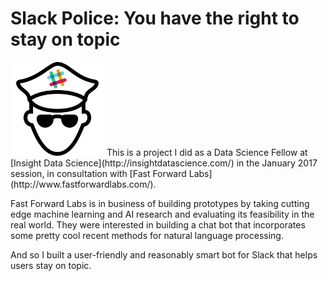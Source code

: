 # Slack Police: You have the right to stay on topic

<img width = 150 src="slack_police_logo.png">
This is a project I did as a Data Science Fellow at [Insight Data Science](http://insightdatascience.com/) in the January 2017 session, in consultation with [Fast Forward Labs](http://www.fastforwardlabs.com/). 

Fast Forward Labs is in business of building prototypes by taking cutting edge machine learning and AI research and evaluating its feasibility in the real world. They were interested in building a chat bot that incorporates some pretty cool recent methods for natural language processing.

And so I built a user-friendly and reasonably smart bot for Slack that helps users stay on topic.
